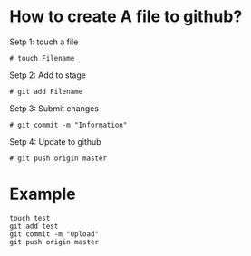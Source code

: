 # How to create A file to github?
Setp 1: touch a file
```
# touch Filename
```
Setp 2: Add to stage
```
# git add Filename
```
Setp 3: Submit changes
```
# git commit -m "Information"
```
Setp 4: Update to github
```
# git push origin master
```


# Example
```
touch test
git add test
git commit -m "Upload"
git push origin master
```

